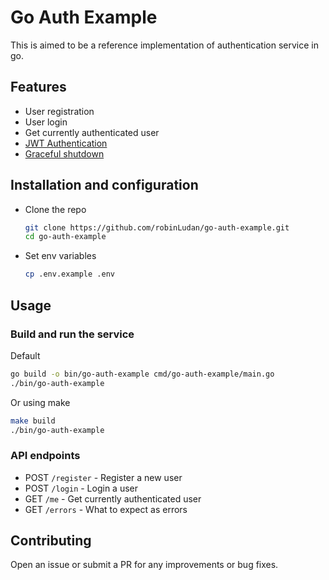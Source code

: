 # Go Auth Example

This is aimed to be a reference implementation of authentication service in go.

## Features

- User registration
- User login
- Get currently authenticated user
- [JWT Authentication](https://pkg.go.dev/github.com/golang-jwt/jwt/v5)
- [Graceful shutdown](https://pkg.go.dev/net/http#Server.Shutdown)

## Installation and configuration

- Clone the repo

  ```bash
  git clone https://github.com/robinLudan/go-auth-example.git
  cd go-auth-example
  ```

- Set env variables

  ```bash
  cp .env.example .env
  ```

## Usage

### Build and run the service

Default

```bash
go build -o bin/go-auth-example cmd/go-auth-example/main.go
./bin/go-auth-example
```

Or using make

```bash
make build
./bin/go-auth-example
```

### API endpoints

- POST `/register` - Register a new user
- POST `/login` - Login a user
- GET `/me` - Get currently authenticated user
- GET `/errors` - What to expect as errors

## Contributing

Open an issue or submit a PR for any improvements or bug fixes.
